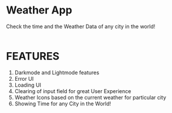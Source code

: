 # Weather App
 Check the time and the Weather Data of any city in the world!
 <br>
<br>
# FEATURES
1. Darkmode and Lightmode features
2. Error UI
3. Loading UI
4. Clearing of input field for great User Experience
5. Weather Icons based on the current weather for particular city
6. Showing Time for any City in the World!
